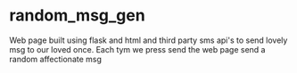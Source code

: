 # random_msg_gen
Web page built using flask and html and third party sms api's to send lovely msg to our loved once. Each tym we press send the web page send a random affectionate msg 
